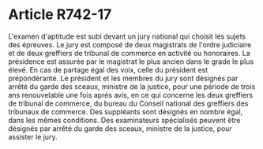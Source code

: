 # Article R742-17

L'examen d'aptitude est subi devant un jury national qui choisit les sujets des épreuves.   Le jury est composé de deux magistrats de l'ordre judiciaire et de deux greffiers de tribunal de commerce en activité ou honoraires. La présidence est assurée par le magistrat le plus ancien dans le grade le plus élevé.   En cas de partage égal des voix, celle du président est prépondérante.   Le président et les membres du jury sont désignés par arrêté du garde des sceaux, ministre de la justice, pour une période de trois ans renouvelable une fois après avis, en ce qui concerne les deux greffiers de tribunal de commerce, du bureau du Conseil national des greffiers des tribunaux de commerce. Des suppléants sont désignés en nombre égal, dans les mêmes conditions.   Des examinateurs spécialisés peuvent être désignés par arrêté du garde des sceaux, ministre de la justice, pour assister le jury.